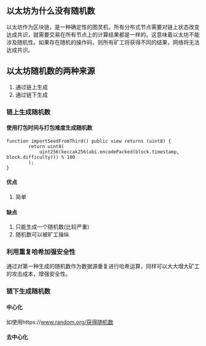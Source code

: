 ## 以太坊为什么没有随机数

以太坊作为区块链，是一种确定性的图灵机，所有分布式节点需要对链上状态改变达成共识，就需要交易在所有节点上的计算结果都是一样的。这意味着以太坊不能涉及随机性。如果存在随机的操作码，则所有矿工将获得不同的结果，网络将无法达成共识。

## 以太坊随机数的两种来源

1. 通过链上生成
2. 通过链下生成

### 链上生成随机数

#### 使用打包时间与打包难度生成随机数
```solidity
function importSeedFromThird() public view returns (uint8) {
        return uint8(
            uint256(keccak256(abi.encodePacked(block.timestamp, block.difficulty))) % 100
        );
}
```
#### 优点
1. 简单
#### 缺点
1. 只能生成一个随机数(比较严重)
2. 随机数可以被旷工操纵

### 利用重复哈希加强安全性
通过对第一种生成的随机数作为数据源重复进行哈希运算，同样可以大大增大矿工的攻击成本，增强安全性。

### 链下生成随机数

#### 中心化
如使用https://www.random.org/获得随机数

#### 去中心化
